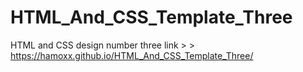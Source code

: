 # HTML_And_CSS_Template_Three
HTML and CSS design number three
link > > https://hamoxx.github.io/HTML_And_CSS_Template_Three/
